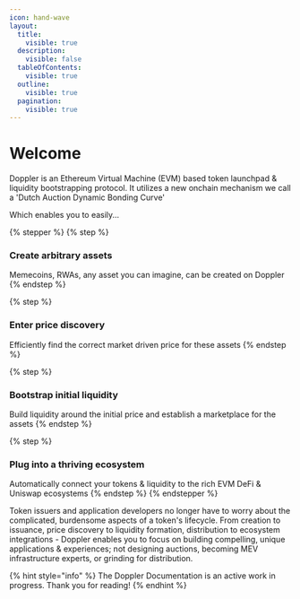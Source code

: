 ```yaml
---
icon: hand-wave
layout:
  title:
    visible: true
  description:
    visible: false
  tableOfContents:
    visible: true
  outline:
    visible: true
  pagination:
    visible: true
---
```


# Welcome



Doppler is an Ethereum Virtual Machine (EVM) based token launchpad & liquidity bootstrapping protocol. It utilizes a new onchain mechanism we call a 'Dutch Auction Dynamic Bonding Curve'&#x20;

Which enables you to easily...



{% stepper %}
{% step %}
### Create arbitrary assets

Memecoins, RWAs, any asset you can imagine, can be created on Doppler
{% endstep %}

{% step %}
### Enter price discovery

Efficiently find the correct market driven price for these assets
{% endstep %}

{% step %}
### Bootstrap initial liquidity

Build liquidity around the initial price and establish a marketplace for the assets
{% endstep %}

{% step %}
### Plug into a thriving ecosystem

Automatically connect your tokens & liquidity to the rich EVM DeFi & Uniswap ecosystems
{% endstep %}
{% endstepper %}

Token issuers and application developers no longer have to worry about the complicated, burdensome aspects of a token's lifecycle. From creation to issuance, price discovery to liquidity formation, distribution to ecosystem integrations - Doppler enables you to focus on building compelling, unique applications & experiences; not designing auctions, becoming MEV infrastructure experts, or grinding for distribution.

{% hint style="info" %}
The Doppler Documentation is an active work in progress. Thank you for reading!
{% endhint %}
